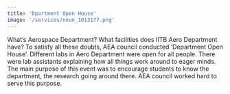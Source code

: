 ```yaml
---
title: 'Dpartment Open House'
image: '/services/noun_1013177.png'
---
```


What’s Aerospace Department? What facilities does IITB Aero Department have? To satisfy all these doubts, AEA council conducted ‘Department Open House’. Different labs in Aero Department were open for all people. There were lab assistants explaining how all things work around to eager minds. The main purpose of this event was to encourage students to know the department, the research going around there. AEA council worked hard to serve this purpose.
